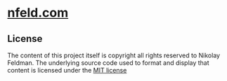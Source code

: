 # [nfeld.com](https://nfeld.com)

## License
The content of this project itself is copyright all rights reserved to Nikolay Feldman. The underlying source code used to format and display that content is licensed under the [MIT license](http://opensource.org/licenses/mit-license.php)
